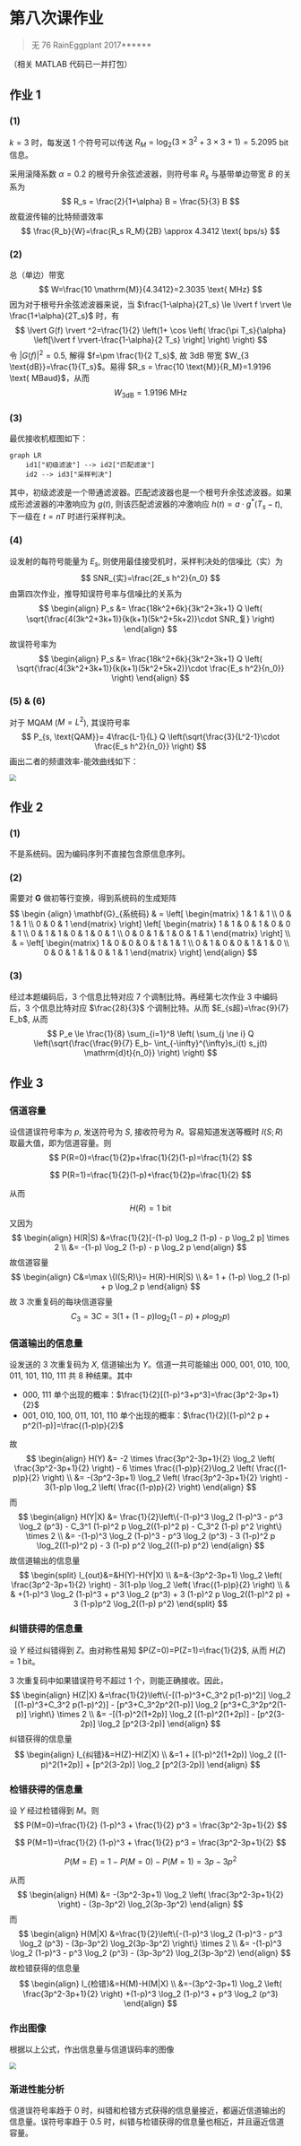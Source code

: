 # 第八次课作业

> 无 76    RainEggplant    2017******

（相关 MATLAB 代码已一并打包）



## 作业 1

### (1)

$k=3$ 时，每发送 1 个符号可以传送 $R_M = \log_2 (3 \times 3^2+3\times 3 + 1)=5.2095$ bit 信息。

采用滚降系数 $\alpha=0.2$ 的根号升余弦滤波器，则符号率 $R_s$ 与基带单边带宽 $B$ 的关系为
$$
R_s = \frac{2}{1+\alpha} B = \frac{5}{3} B
$$
故载波传输的比特频谱效率
$$
\frac{R_b}{W}=\frac{R_s R_M}{2B} \approx 4.3412 \text{ bps/s}
$$

### (2)

总（单边）带宽
$$
W=\frac{10 \mathrm{M}}{4.3412}=2.3035 \text{ MHz}
$$
因为对于根号升余弦滤波器来说，当 $\frac{1-\alpha}{2T_s} \le \lvert f \rvert \le \frac{1+\alpha}{2T_s}$ 时，有
$$
\lvert G(f) \rvert ^2=\frac{1}{2} \left(1+ \cos \left( \frac{\pi T_s}{\alpha} \left[\lvert f \rvert-\frac{1-\alpha}{2 T_s} \right] \right) \right)
$$
令 $\lvert G(f) \rvert ^2 = 0.5$, 解得 $f=\pm \frac{1}{2 T_s}$, 故 3dB 带宽 $W_{3 \text{dB}}=\frac{1}{T_s}$。易得 $R_s = \frac{10 \text{M}}{R_M}=1.9196 \text{ MBaud}$，从而
$$
W_{3 \text{dB}} = 1.9196 \text{ MHz}
$$

### (3)

最优接收机框图如下：

```mermaid
graph LR
	id1["初级滤波"] --> id2["匹配滤波"]
	id2 --> id3["采样判决"]
```

其中，初级滤波是一个带通滤波器。匹配滤波器也是一个根号升余弦滤波器。如果成形滤波器的冲激响应为 $g(t)$, 则该匹配滤波器的冲激响应 $h(t)=a \cdot g^*(T_s-t)$, 下一级在 $t=nT$ 时进行采样判决。



### (4)

设发射的每符号能量为 $E_s$, 则使用最佳接受机时，采样判决处的信噪比（实）为
$$
SNR_{实}=\frac{2E_s h^2}{n_0}
$$
由第四次作业，推导知误符号率与信噪比的关系为
$$
\begin{align}
P_s &= \frac{18k^2+6k}{3k^2+3k+1} Q \left( \sqrt{\frac{4(3k^2+3k+1)}{k(k+1)(5k^2+5k+2)}\cdot SNR_复} \right)
\end{align}
$$
故误符号率为
$$
\begin{align}
P_s &= \frac{18k^2+6k}{3k^2+3k+1} Q \left( \sqrt{\frac{4(3k^2+3k+1)}{k(k+1)(5k^2+5k+2)}\cdot \frac{E_s h^2}{n_0}} \right)
\end{align}
$$

### (5) & (6)

对于 MQAM ($M=L^2$), 其误符号率
$$
P_{s, \text{QAM}}= 4\frac{L-1}{L} Q \left(\sqrt{\frac{3}{L^2-1}\cdot \frac{E_s h^2}{n_0}}  \right)
$$
画出二者的频谱效率-能效曲线如下：

<img src="assets/1-5_and_6.png" style="zoom:75%" />



## 作业 2

### (1)

不是系统码。因为编码序列不直接包含原信息序列。

### (2)

需要对 $\mathbf{G}$ 做初等行变换，得到系统码的生成矩阵
$$
\begin {align}
\mathbf{G}_{系统码} 
& =
\left[
\begin{matrix}
	1 & 1 & 1 \\
	0 & 1 & 1 \\
	0 & 0 & 1
\end{matrix}
\right]
\left[
\begin{matrix}
	1 & 1 & 0 & 1 & 0 & 0 & 1 \\
	0 & 1 & 1 & 0 & 1 & 0 & 1 \\
	0 & 0 & 1 & 1 & 0 & 1 & 1
\end{matrix}
\right] \\
& =
\left[
\begin{matrix}
	1 & 0 & 0 & 0 & 1 & 1 & 1 \\
	0 & 1 & 0 & 0 & 1 & 1 & 0 \\
	0 & 0 & 1 & 1 & 0 & 1 & 1
\end{matrix}
\right]
\end{align}
$$

### (3)

经过本题编码后，3 个信息比特对应 7 个调制比特。再经第七次作业 3 中编码后，3 个信息比特对应 $\frac{28}{3}$ 个调制比特。从而 $E_{s超}=\frac{9}{7} E_b$, 从而
$$
P_e \le \frac{1}{8} \sum_{i=1}^8 \left( \sum_{j \ne i} Q \left(\sqrt{\frac{\frac{9}{7} E_b- \int_{-\infty}^{\infty}s_i(t) s_j(t) \mathrm{d}t}{n_0}} \right) \right)
$$


## 作业 3

### 信道容量

设信道误符号率为 $p$, 发送符号为 $S$, 接收符号为 $R$。容易知道发送等概时 $I(S;R)$ 取最大值，即为信道容量。则
$$
P(R=0)=\frac{1}{2}p+\frac{1}{2}(1-p)=\frac{1}{2}
$$

$$
P(R=1)=\frac{1}{2}(1-p)+\frac{1}{2}p=\frac{1}{2}
$$

从而
$$
H(R)=1 \text{ bit}
$$
又因为
$$
\begin{align}
H(R|S) &=\frac{1}{2}[-(1-p) \log_2 (1-p) - p \log_2 p] \times 2 \\
&= -(1-p) \log_2 (1-p) - p \log_2 p
\end{align}
$$
故信道容量
$$
\begin{align}
C&=\max \{I(S;R)\}= H(R)-H(R|S) \\
&= 1 + (1-p) \log_2 (1-p) + p \log_2 p
\end{align}
$$
故 3 次重复码的每块信道容量
$$
C_3 = 3C = 3( 1 + (1-p) \log_2 (1-p) + p \log_2 p)
$$

### 信道输出的信息量

设发送的 3 次重复码为 $X$, 信道输出为 $Y$。信道一共可能输出 000, 001, 010, 100, 011, 101, 110, 111 共 8 种结果。其中

- 000, 111 单个出现的概率：$\frac{1}{2}[(1-p)^3+p^3]=\frac{3p^2-3p+1}{2}$
- 001, 010, 100, 011, 101, 110 单个出现的概率：$\frac{1}{2}[(1-p)^2 p + p^2(1-p)]=\frac{(1-p)p}{2}$

故
$$
\begin{align}
H(Y) &= -2 \times \frac{3p^2-3p+1}{2} \log_2 \left( \frac{3p^2-3p+1}{2} \right) - 6 \times \frac{(1-p)p}{2}\log_2 \left( \frac{(1-p)p}{2} \right) \\
&= -(3p^2-3p+1) \log_2 \left( \frac{3p^2-3p+1}{2} \right) - 3(1-p)p \log_2 \left( \frac{(1-p)p}{2} \right)
\end{align}
$$
而
$$
\begin{align}
H(Y|X) 
&= \frac{1}{2}\left\{-(1-p)^3 \log_2 (1-p)^3 - p^3 \log_2 (p^3) - C_3^1 (1-p)^2 p \log_2((1-p)^2 p) - C_3^2 (1-p) p^2 \right\} \times 2 \\
&= -(1-p)^3 \log_2 (1-p)^3 - p^3 \log_2 (p^3) - 3 (1-p)^2 p \log_2((1-p)^2 p) - 3 (1-p) p^2 \log_2((1-p) p^2)
\end{align}
$$
故信道输出的信息量
$$
\begin{split}
I_{out}&=&H(Y)-H(Y|X) \\
&=&-(3p^2-3p+1) \log_2 \left( \frac{3p^2-3p+1}{2} \right) - 3(1-p)p \log_2 \left( \frac{(1-p)p}{2} \right) \\
& & +(1-p)^3 \log_2 (1-p)^3 + p^3 \log_2 (p^3) + 3 (1-p)^2 p \log_2((1-p)^2 p) + 3 (1-p)p^2 \log_2((1-p) p^2)
\end{split}
$$

### 纠错获得的信息量

设 $Y$ 经过纠错得到 $Z$。由对称性易知 $P(Z=0)=P(Z=1)=\frac{1}{2}$, 从而 $H(Z)=1 \text{ bit}$。

3 次重复码中如果错误符号不超过 1 个，则能正确接收。因此，
$$
\begin{align}
H(Z|X) &=\frac{1}{2}\left\{-[(1-p)^3+C_3^2 p(1-p)^2)] \log_2 [(1-p)^3+C_3^2 p(1-p)^2)] - [p^3+C_3^2p^2(1-p)] \log_2 [p^3+C_3^2p^2(1-p)] \right\} \times 2 \\
&= -[(1-p)^2(1+2p)] \log_2 [(1-p)^2(1+2p)] - [p^2(3-2p)] \log_2 [p^2(3-2p)]
\end{align}
$$
纠错获得的信息量
$$
\begin{align}
I_{纠错}&=H(Z)-H(Z|X) \\
&=1 + [(1-p)^2(1+2p)] \log_2 [(1-p)^2(1+2p)] + [p^2(3-2p)] \log_2 [p^2(3-2p)]
\end{align}
$$

### 检错获得的信息量

设 $Y$ 经过检错得到 $M$。则
$$
P(M=0)=\frac{1}{2} (1-p)^3 + \frac{1}{2} p^3 = \frac{3p^2-3p+1}{2}
$$

$$
P(M=1)=\frac{1}{2} (1-p)^3 + \frac{1}{2} p^3 = \frac{3p^2-3p+1}{2}
$$

$$
P(M=E)=1-P(M=0)-P(M=1)=3p-3p^2
$$

从而
$$
\begin{align}
H(M) &= -(3p^2-3p+1) \log_2 \left( \frac{3p^2-3p+1}{2} \right) - (3p-3p^2) \log_2(3p-3p^2)
\end{align}
$$
而
$$
\begin{align}
H(M|X) &=\frac{1}{2}\left\{-(1-p)^3 \log_2 (1-p)^3 - p^3 \log_2 (p^3) - (3p-3p^2) \log_2(3p-3p^2) \right\} \times 2 \\
&= -(1-p)^3 \log_2 (1-p)^3 - p^3 \log_2 (p^3) - (3p-3p^2) \log_2(3p-3p^2)
\end{align}
$$
故检错获得的信息量
$$
\begin{align}
I_{检错}&=H(M)-H(M|X) \\
&=-(3p^2-3p+1) \log_2 \left( \frac{3p^2-3p+1}{2} \right) +(1-p)^3 \log_2 (1-p)^3 + p^3 \log_2 (p^3)
\end{align}
$$

### 作出图像

根据以上公式，作出信息量与信道误码率的图像

<img src="assets/3-1.png" style="zoom:75%" />

### 渐进性能分析

信道误符号率趋于 0 时，纠错和检错方式获得的信息量接近，都逼近信道输出的信息量。误符号率趋于 0.5 时，纠错与检错获得的信息量也相近，并且逼近信道容量。  

